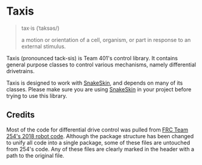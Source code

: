 # Taxis

> tax·is (ˈtaksəs/)
>
> a motion or orientation of a cell, organism, or part in response to an external stimulus.

Taxis (pronounced tack-sis) is Team 401's control library.  It contains general purpose classes to control various mechanisms, namely differential drivetrains.

Taxis is designed to work with [SnakeSkin](https://github.com/team401/SnakeSkin), and depends on many of its classes.  Please make sure you are using [SnakeSkin](https://github.com/team401/SnakeSkin) in your project before trying to use this library.

## Credits

Most of the code for differential drive control was pulled from [FRC Team 254's 2018 robot code](https://github.com/team254/FRC-2018-Public).  Although the package structure has been changed to unify all code into a single package, some of these files are untouched from 254's code.  Any of these files are clearly marked in the header with a path to the original file.
